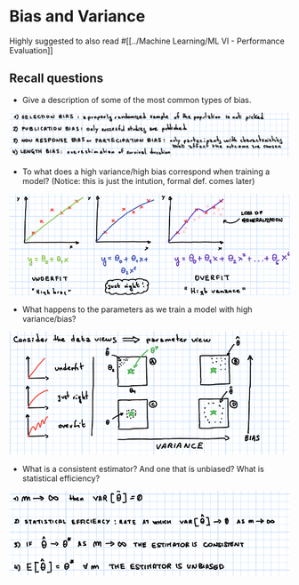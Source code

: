 # Bias and Variance

Highly suggested to also read #[[../Machine Learning/ML VI - Performance Evaluation]]

## Recall questions

- Give a description of some of the most common types of bias.

![](../../../static/FDS/bv1.png)

- To what does a high variance/high bias correspond when training a model? (Notice: this is just the intution, formal def. comes later)

![](../../../static/FDS/bv2.png)

- What happens to the parameters as we train a model with high variance/bias?

![](../../../static/FDS/bv3.png)

- What is a consistent estimator? And one that is unbiased? What is statistical efficiency?

![](../../../static/FDS/bv4.png)